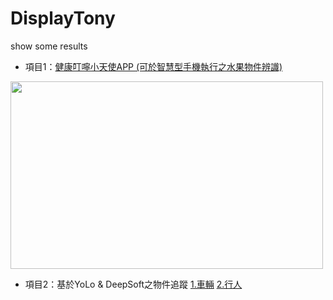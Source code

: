 # DisplayTony
show some results
- 項目1：[健康叮嚀小天使APP (可於智慧型手機執行之水果物件辨識)](https://youtu.be/GvsNPLzUvQg)
<img src="./phone.gif" width="500" height="300">

- 項目2：基於YoLo & DeepSoft之物件追蹤 [1.車輛](https://youtu.be/l5ahsCPko4s) [2.行人](https://youtu.be/y1Zv07FIMk0)
